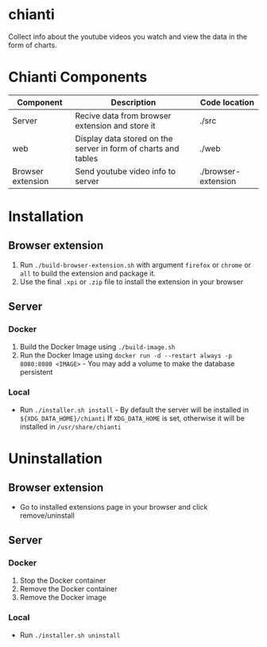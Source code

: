 # chianti

Collect info about the youtube videos you watch and view the data in the form of charts.

# Chianti Components

| Component         | Description                                                    | Code location       |
| ----------------- | -------------------------------------------------------------- | ------------------- |
| Server            | Recive data from browser extension and store it                | ./src               |
| web               | Display data stored on the server in form of charts and tables | ./web               |
| Browser extension | Send youtube video info to server                              | ./browser-extension |

# Installation

## Browser extension

1. Run `./build-browser-extension.sh` with argument `firefox` or `chrome` or `all` to build the extension and package it.
2. Use the final `.xpi` or `.zip` file to install the extension in your browser

## Server

### Docker

1. Build the Docker Image using `./build-image.sh`
2. Run the Docker Image using `docker run -d --restart always -p 8080:8080 <IMAGE>` - You may add a volume to make the database persistent

### Local

- Run `./installer.sh install` - By default the server will be installed in `${XDG_DATA_HOME}/chianti`
                                  If `XDG_DATA_HOME` is set, otherwise it will be installed in `/usr/share/chianti`

# Uninstallation

## Browser extension

- Go to installed extensions page in your browser and click remove/uninstall

## Server

### Docker

1. Stop the Docker container
2. Remove the Docker container
3. Remove the Docker image

### Local

- Run `./installer.sh uninstall`

